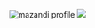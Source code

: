 ![mazandi profile](http://mazandi.herokuapp.com/api?handle={'ruii922'}&theme=warm)
<img src="http://mazandi.herokuapp.com/api?handle={ruii922}&theme=warm"/>
